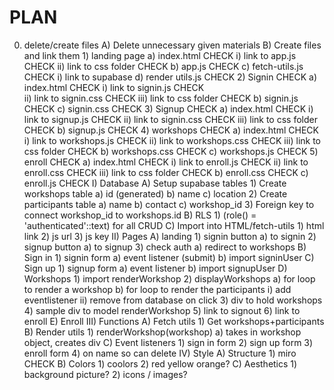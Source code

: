 # PLAN

0) delete/create files
    A) Delete unnecessary given materials
    B) Create files and link them
        1) landing page
            a) index.html   CHECK
                i) link to app.js   CHECK
                ii) link to css folder  CHECK
            b) app.js   CHECK
            c) fetch-utils.js   CHECK
                i) link to supabase
            d) render utils.js  CHECK
        2) Signin   CHECK
            a) index.html   CHECK
                i) link to signin.js   CHECK  
                ii) link to signin.css  CHECK
                iii) link to css folder CHECK
            b) signin.js    CHECK
            c) signin.css   CHECK
        3) Signup   CHECK
            a) index.html   CHECK
                i) link to signup.js    CHECK
                ii) link to signin.css  CHECK
                iii) link to css folder CHECK
            b) signup.js    CHECK
        4) workshops    CHECK
            a) index.html   CHECK
                i) link to workshops.js CHECK
                ii) link to workshops.css   CHECK
                iii) link to css folder CHECK
            b) workshops.css    CHECK
            c) workshops.js CHECK
        5) enroll   CHECK
            a) index.html   CHECK
                i) link to enroll.js    CHECK
                ii) link to enroll.css  CHECK
                iii) link to css folder CHECK
            b) enroll.css   CHECK
            c) enroll.js    CHECK
I) Database
    A) Setup supabase tables
        1) Create workshops table
            a) id (generated)
            b) name
            c) location
        2) Create participants table
            a) name
            b) contact
            c) workshop_id
        3) Foreign key to connect workshop_id to workshops.id
    B) RLS
        1) (role() = 'authenticated'::text) for all CRUD
    C) Import into HTML/fetch-utils
        1) html link
        2) js url
        3) js key
II) Pages
    A) landing
        1) signin button
            a) <a> to signin
        2) signup button
            a) <a> to signup
        3) check auth
            a) redirect to workshops
    B) Sign in
        1) signin form
            a) event listener (submit)
            b) import signinUser
    C) Sign up
        1) signup form
            a) event listener
            b) import signupUser
    D) Workshops
        1) import renderWorkshop
        2) displayWorkshops
            a) for loop to render a workshop
            b) for loop to render the participants
                i) add eventlistener
                ii) remove from database on click
        3) div to hold workshops
        4) sample div to model renderWorkshop
        5) link to signout
        6) link to enroll
    E) Enroll
III) Functions
    A) Fetch utils
        1) Get workshops+participants
    B) Render utils
        1) renderWorkshop(workshop)
            a) takes in workshop object, creates div
    C) Event listeners
        1) sign in form
        2) sign up form
        3) enroll form
        4) on name so can delete
IV) Style
    A) Structure
        1) miro CHECK
    B) Colors
        1) coolors
        2) red yellow orange?
    C) Aesthetics
        1) background picture?
        2) icons / images?